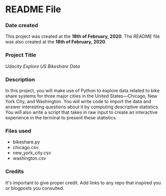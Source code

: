 # README File

### Date created
This project was created at the __18th of February, 2020__.
The README file was also created at the __18th of February, 2020__.

### Project Title
_Udacity Explore US Bikeshare Data_

### Description
In this project, you will make use of Python to explore data related to bike share systems for three major cities in the United States—Chicago, New York City, and Washington. You will write code to import the data and answer interesting questions about it by computing descriptive statistics. You will also write a script that takes in raw input to create an interactive experience in the terminal to present these statistics.

### Files used
- bikeshare.py
- chicago.csv
- new_york_city.csv
- washington.csv

### Credits
It's important to give proper credit. Add links to any repo that inspired you or blogposts you consulted.
